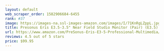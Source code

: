 ```yaml
---
layout: default 
﻿web_scraper_order: 1582906684-6455
rank: #37
image: https://images-na.ssl-images-amazon.com/images/I/71KnRgLZppL.jpg
title: Presonus Eris E3.5-3.5" Near Field Studio Monitor (Pair) (E3.5)
url: https://www.amazon.com/PreSonus-Eris-E3-5-Professional-Multimedia/dp/B075QVMBT9/ref=zg_mw_musical-instruments_37?_encoding=UTF8&psc=1&refRID=8WS11NK2AYWPF8KSMPEX
reviews: 4.5 out of 5 stars
price: $99.95 
---
```

